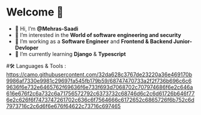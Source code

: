 # Welcome 👋
- 👋 Hi, I’m **@Mehras-Saadi**
- 👀 I’m interested in the **World of software engineering and security**
- 🔭 I’m working as a **Software Engineer** and **Frontend & Backend Junior-Devloper**
- 📗 I’m currently learning **Django** & **Typescript**

#🛠️ Languages & Tools :
https://camo.githubusercontent.com/32da628c3767de23220a36e469170b9986af7330e9981c29697fa545fb179b59/68747470733a2f2f736b696c6c69636f6e732e6465762f69636f6e733f693d7068702c707974686f6e2c646a616e676f2c6a732c6a71756572792c6373732c68746d6c2c6d61726b646f776e2c626f6f7473747261702c636c6f7564666c6172652c6865726f6b752c6d7973716c2c6d6f6e676f64622c73716c697465
